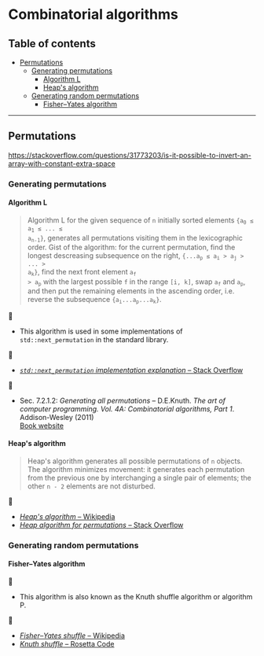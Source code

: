 # Combinatorial algorithms

## Table of contents

* [Permutations](#permutations)
	* [Generating permutations](#generating-permutations)
		* [Algorithm L](#algorithm-l)
		* [Heap's algorithm](#heaps-algorithm)
	* [Generating random permutations](#generating-random-permutations)
		* [Fisher&ndash;Yates algorithm](#fisheryates-algoritm)

---

## Permutations

https://stackoverflow.com/questions/31773203/is-it-possible-to-invert-an-array-with-constant-extra-space

### Generating permutations

#### Algorithm L

> Algorithm L for the given sequence of `n` initially sorted elements <code>{a<sub>0</sub> &leq; a<sub>1</sub> &leq; ... &leq; a<sub>n-1</sub>}</code>, generates all permutations visiting them in the lexicographic order. Gist of the algorithm: for the current permutation, find the longest descreasing subsequence on the right, <code>{...a<sub>p</sub> &leq; a<sub>i</sub> &gt; a<sub>j</sub> &gt; ... &gt; a<sub>k</sub>}</code>, find the next front element <code>a<sub>f</sub> &gt; a<sub>p</sub></code> with the largest possible `f` in the range `[i, k]`, swap <code>a<sub>f</sub></code> and <code>a<sub>p</sub></code>, and then put the remaining elements in the ascending order, i.e. reverse the subsequence <code>{a<sub>i</sub>...a<sub>p</sub>...a<sub>k</sub>}</code>.

:memo:

* This algorithm is used in some implementations of `std::next_permutation` in the standard library.

:link:

* [*`std::next_permutation` implementation explanation* &ndash; Stack Overflow](https://stackoverflow.com/questions/11483060/stdnext-permutation-implementation-explanation)

:book:

* Sec. 7.2.1.2: *Generating all permutations* &ndash; D.E.Knuth. *The art of computer programming. Vol. 4A: Combinatorial algorithms, Part 1*. Addison-Wesley (2011)\
[Book website](https://www-cs-faculty.stanford.edu/~knuth/taocp.html)

#### Heap's algorithm

> Heap's algorithm generates all possible permutations of `n` objects. The algorithm minimizes movement: it generates each permutation from the previous one by interchanging a single pair of elements; the other `n - 2` elements are not disturbed.

:link:

* [*Heap's algorithm* &ndash; Wikipedia](https://en.wikipedia.org/wiki/Heap%27s_algorithm)
* [*Heap algorithm for permutations* &ndash; Stack Overflow](https://stackoverflow.com/questions/31425531/heap-algorithm-for-permutations)

### Generating random permutations

#### Fisher&ndash;Yates algorithm

:memo:

* This algorithm is also known as the Knuth shuffle algorithm or algorithm P.

:link:

* [*Fisher&ndash;Yates shuffle* &ndash; Wikipedia](https://en.wikipedia.org/wiki/Fisher%E2%80%93Yates_shuffle)
* [*Knuth shuffle* &ndash; Rosetta Code](https://www.rosettacode.org/wiki/Knuth_shuffle)

